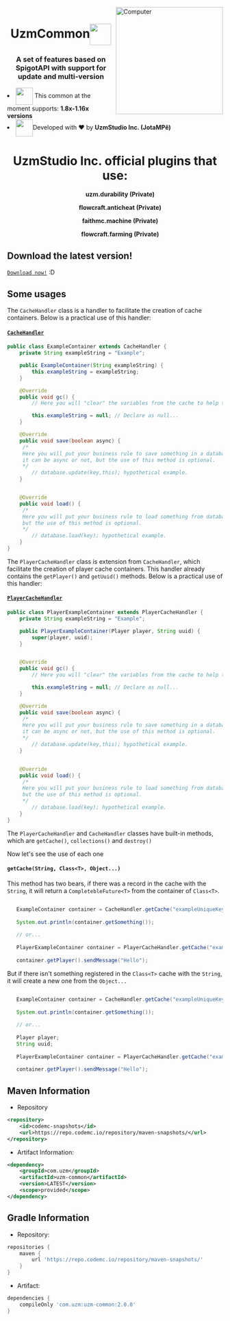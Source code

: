 <img src="https://i.pinimg.com/originals/2c/f3/0f/2cf30ffdbfa3db621d303e9575ff9e47.gif" width="250px" align="right" alt="Computer">
<h1 align="center">UzmCommon<img width="50px" align="center" src="https://www.fuyu.red/images/icons/atom.gif"></h1>
<h3 align="center">A set of features based on SpigotAPI with support for update and multi-version</h3>


<li align="left"><img align="center" width="40px" src="https://theminecrafthosting.com/img/JAR-Icons/papermc_logomark_500.png"> This common at the moment supports: <strong>1.8x-1.16x versions</strong></li>
<li align="left"><img align="center" width="40px" src="https://media2.giphy.com/media/6IAzxmKVaYDLFMe1Aw/giphy.gif">Developed with ❤️ by <strong>UzmStudio Inc. (JotaMPê)</strong></li>

<h1 align="center">UzmStudio Inc. official plugins that use:</h1>

 <div align="center" position="absolute">
    <ul><strong>uzm.durability (Private)</strong></ul>
    <ul><strong>flowcraft.anticheat (Private)</strong></ul>
    <ul><strong>faithmc.machine (Private)</strong></ul>
    <ul><strong>flowcraft.farming (Private)</strong></ul></div>

Download the latest version!
------
[`Download now!`](https://bit.ly/3pISxHh) :D

Some usages
------

The `CacheHandler` class is a handler to facilitate the creation of cache containers.
Below is a practical use of this handler:

#### [`CacheHandler`](https://github.com/JaelysonM/uzm-common/blob/5d11deb5b6999460beab13c5550be96d888fff40/Common/src/main/java/com/uzm/common/containers/cache/CacheHandler.java)
```java                                             
public class ExampleContainer extends CacheHandler {
    private String exampleString = "Example";

    public ExampleContainer(String exampleString) {
        this.exampleString = exampleString;
    }

    @Override
    public void gc() {
        // Here you will "clear" the variables from the cache to help the Garbage Collector.

        this.exampleString = null; // Declare as null...
    }

    @Override
    public void save(boolean async) {
     /*
     Here you will put your business rule to save something in a database,
     it can be async or not, but the use of this method is optional.
     */
        // database.update(key,this); hypothetical example.
    }


    @Override
    public void load() {
     /*
     Here you will put your business rule to load something from database,
     but the use of this method is optional.
     */
        // database.load(key); hypothetical example.
    }
}   
```

The `PlayerCacheHandler` class is extension from `CacheHandler`, which facilitate the creation of player cache containers.
This handler already contains the `getPlayer()` and `getUuid()` methods.
Below is a practical use of this handler:

#### [`PlayerCacheHandler`](https://github.com/JaelysonM/uzm-common/blob/5d11deb5b6999460beab13c5550be96d888fff40/Common/src/main/java/com/uzm/common/containers/cache/PlayerCacheHandler.java)
```java                                             
public class PlayerExampleContainer extends PlayerCacheHandler {
    private String exampleString = "Example";

    public PlayerExampleContainer(Player player, String uuid) {
        super(player, uuid);
    }


    @Override
    public void gc() {
        // Here you will "clear" the variables from the cache to help the Garbage Collector.

        this.exampleString = null; // Declare as null...
    }

    @Override
    public void save(boolean async) {
     /*
     Here you will put your business rule to save something in a database,
     it can be async or not, but the use of this method is optional.
     */
        // database.update(key,this); hypothetical example.
    }


    @Override
    public void load() {
     /*
     Here you will put your business rule to load something from database,
     but the use of this method is optional.
     */
        // database.load(key); hypothetical example.
    }
}
```

The `PlayerCacheHandler` and `CacheHandler` classes have built-in methods, which are `getCache()`, `collections()` and `destroy()`

Now let's see the use of each one

#### `getCache(String, Class<T>, Object...)`

This method has two bears, if there was a record in the cache with the `String`, it will return a `CompletebleFuture<T>` from the container of `Class<T>`.

```java

   ExampleContainer container = CacheHandler.getCache("exampleUniqueKey", ExampleContainer.class).join();
   
   System.out.println(container.getSomething());
   
   // or...
   
   PlayerExampleContainer container = PlayerCacheHandler.getCache("exampleUniqueKey", PlayerExampleContainer.class).join();
   
   container.getPlayer().sendMessage("Hello");

```

But if there isn't something registered in the `Class<T>` cache with the `String`, it will create a new one from the `Object...`


```java

   ExampleContainer container = CacheHandler.getCache("exampleUniqueKey", ExampleContainer.class, "something").join();
   
   System.out.println(container.getSomething());
   
   // or...
   
   Player player;
   String uuid;
   
   PlayerExampleContainer container = PlayerCacheHandler.getCache("exampleUniqueKey", PlayerExampleContainer.class, player, uuid).join();
   
   container.getPlayer().sendMessage("Hello");

```

Maven Information
------

* Repository
```xml
<repository>
    <id>codemc-snapshots</id>
    <url>https://repo.codemc.io/repository/maven-snapshots/</url>
</repository>
```
 * Artifact Information:
```xml
<dependency>
    <groupId>com.uzm</groupId>
    <artifactId>uzm-common</artifactId>
    <version>LATEST</version>
    <scope>provided</scope>
</dependency>
 ```

Gradle Information
------

 * Repository:
```groovy
repositories {
    maven {
        url 'https://repo.codemc.io/repository/maven-snapshots/'
    }
}
```
 * Artifact:
```groovy
dependencies {
    compileOnly 'com.uzm:uzm-common:2.0.0'
}
```
